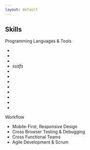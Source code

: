 ```yaml
---
layout: default
---
```


<h2>Skills</h2>
<div class="company">Programming Languages &amp; Tools</div>
<ul class="list-inline dev-icons">
    <li class="list-inline-item">
        <i class="fab fa-html5"></i>
    </li>
    <li class="list-inline-item">
        <i class="fab fa-css3-alt"></i>
    </li>
    <li class="list-inline-item">
        <i class="fab fa-js-square"></i>
    </li>
    <li class="list-inline-item">
        <i class="fab fa-angular"><div class="hide">ssdfs</div></i>
    </li>
    <li class="list-inline-item">
        <i class="fab fa-react"></i>
    </li>
    <li class="list-inline-item">
        <i class="fab fa-node-js"></i>
    </li>
    <li class="list-inline-item">
        <i class="fab fa-sass"></i>
    </li>
    <li class="list-inline-item">
        <i class="fab fa-less"></i>
    </li>
    <li class="list-inline-item">
        <i class="fab fa-wordpress"></i>
    </li>
    <li class="list-inline-item">
        <i class="fab fa-gulp"></i>
    </li>
    <li class="list-inline-item">
        <i class="fab fa-grunt"></i>
    </li>
    <li class="list-inline-item">
        <i class="fab fa-npm"></i>
    </li>
</ul>
<div class="company">Workflow</div>
<ul class="fa-ul mb-0">
    <li>
        <i class="fa-li fa fa-check"></i>
        Mobile-First, Responsive Design
    </li>
    <li>
        <i class="fa-li fa fa-check"></i>
        Cross Browser Testing &amp; Debugging
    </li>
    <li>
        <i class="fa-li fa fa-check"></i>
        Cross Functional Teams
    </li>
    <li>
        <i class="fa-li fa fa-check"></i>
        Agile Development &amp; Scrum
    </li>
</ul>
